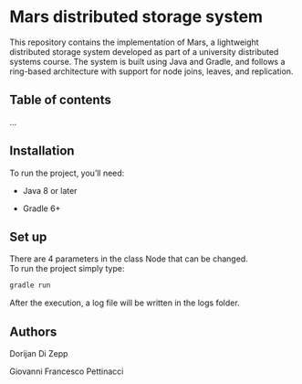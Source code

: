 # Mars distributed storage system
This repository contains the implementation of Mars, a lightweight distributed storage system developed as part of a university distributed systems course. The system is built using Java and Gradle, and follows a ring-based architecture with support for node joins, leaves, and replication.

## Table of contents
...

## Installation
To run the project, you’ll need:
- Java 8 or later

- Gradle 6+

## Set up
There are 4 parameters in the class Node that can be changed.\
To run the project simply type:
```bash
gradle run
```

After the execution, a log file will be written in the logs folder.

## Authors
Dorijan Di Zepp

Giovanni Francesco Pettinacci